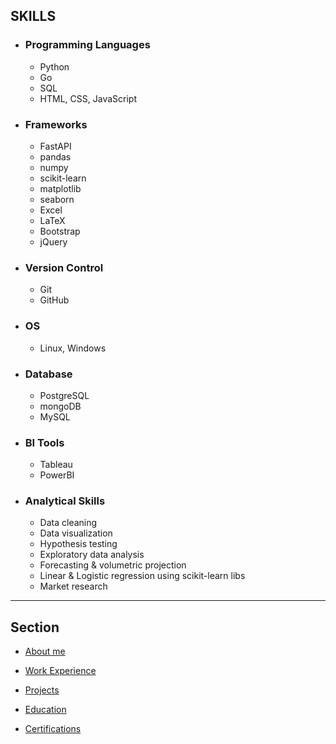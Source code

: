 ## SKILLS

- ### Programming Languages

    - Python
    - Go
    - SQL
    - HTML, CSS, JavaScript

- ### Frameworks

    - FastAPI
    - pandas
    - numpy
    - scikit-learn
    - matplotlib
    - seaborn
    - Excel
    - LaTeX
    - Bootstrap
    - jQuery

- ### Version Control

    - Git
    - GitHub

- ### OS

    - Linux, Windows

- ### Database

    - PostgreSQL 
    - mongoDB
    - MySQL

- ### BI Tools

    - Tableau
    - PowerBI

- ### Analytical Skills

    - Data cleaning
    - Data visualization
    - Hypothesis testing
    - Exploratory data analysis
    - Forecasting & volumetric projection
    - Linear & Logistic regression using scikit-learn libs
    - Market research

---

## Section

- [About me](./index.md)

- [Work Experience](./work_experience.md)

- [Projects](./projects.md)

- [Education](./education.md)

- [Certifications](./certifications.md)
